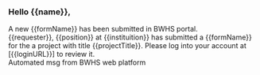 ### Hello {{name}},

A new {{formName}} has been submitted in BWHS portal.  
{{requester}}, {{position}} at {{instituition}} has submitted a {{formName}} for the a project with title {{projectTitle}}. Please log into your account at [{{loginURL}}] to review it.    
Automated msg from BWHS web platform 
